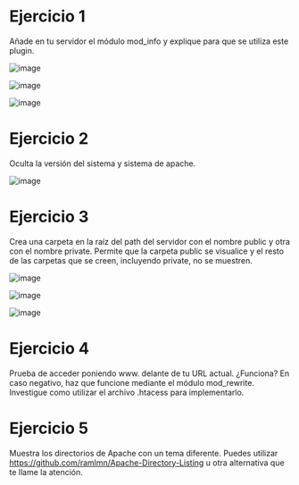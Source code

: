 # Ejercicio 1
Añade en tu servidor el módulo mod_info y explique para que se utiliza este plugin.

![image](https://github.com/pepbote/despliegue-de-aplicaciones-web/assets/144775358/d73ebdb9-0759-4566-8fcc-f28aae738574)


![image](https://github.com/pepbote/despliegue-de-aplicaciones-web/assets/144775358/7e2449a0-1416-4920-92db-d0ca8806fd72)

![image](https://github.com/pepbote/despliegue-de-aplicaciones-web/assets/144775358/6e840df2-3391-482f-b0aa-864fa578daf5)

# Ejercicio 2
Oculta la versión del sistema y sistema de apache.

![image](https://github.com/pepbote/despliegue-de-aplicaciones-web/assets/144775358/301a1b89-25d4-431a-b82f-c7838f61c155)


# Ejercicio 3
Crea una carpeta en la raíz del path del servidor con el nombre public y otra con el nombre private. 
Permite que la carpeta public se visualice y el resto de las carpetas que se creen, incluyendo private, no se muestren.

![image](https://github.com/pepbote/despliegue-de-aplicaciones-web/assets/144775358/493d4c2e-3cb0-4d8f-bfe7-239974353342)

![image](https://github.com/pepbote/despliegue-de-aplicaciones-web/assets/144775358/519b103e-e0d7-4322-b4ef-48f3ede13b39)

![image](https://github.com/pepbote/despliegue-de-aplicaciones-web/assets/144775358/9c8fe7f1-f51c-4952-9e2a-79768a1241b7)


# Ejercicio 4
Prueba de acceder poniendo www. delante de tu URL actual. 
¿Funciona? En caso negativo, haz que funcione mediante el módulo mod_rewrite. Investigue como utilizar el archivo .htacess para implementarlo.

# Ejercicio 5
Muestra los directorios de Apache con un tema diferente. Puedes utilizar https://github.com/ramlmn/Apache-Directory-Listing u otra alternativa que te llame la atención.
